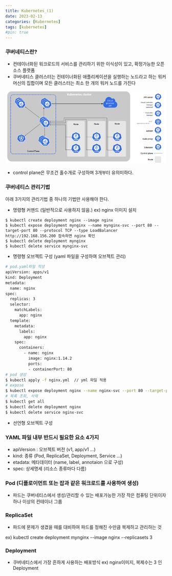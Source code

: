 ```yaml
---
title: Kubernetes_(1)
date: 2023-02-13
categories: [Kubernetes]
tags: [kubernetes]
#pin: true
---
```


### 쿠버네티스란?
- 컨테이너화된 워크로드의 서비스를 관리하기 위한 이식성이 있고, 확정가능한 오픈소스 플랫폼
- 쿠버네티스 클러스터는 컨테이너화된 애플리케이션을 실행하는 노드라고 하는 워커 머신의 집합이며 모든 클러스터는 최소 한 개의 워커 노드를 가진다

![image](/assets/img/kube.PNG)
- control plane은 무조건 홀수개로 구성하며 3개부터 유의미하다.


### 쿠버네티스 관리기법

아래 3가지의 관리기법 중 하나의 기법만 사용해야 한다.

- 명령형 커맨드 (일반적으로 사용하지 않음.)
ex) nginx 이미지 설치

```
$ kubectl create deployment nginx --image nginx
$ kubectl expose deployment mynginx --name mynginx-svc --port 80 --target-port 80 --protocol TCP --type LoadBalancer
http://192.168.156.200 접속하면 nginx 확인
$ kubectl delete deployment mynginx
$ kubectl delete service mynginx-svc
```
- 명령형 오브젝트 구성 (yaml 파일을 구성하여 오브젝트 관리)

```bash
# pod.yaml파일 작성
apiVersion: apps/v1
kind: Deployment
metadata:
  name: nginx
spec:
  replicas: 3
  selector:
    matchLabels:
      app: nginx
  template:
    metadata:
      labels:
        app: nginx
    spec:
      containers:
        - name: nginx
          image: nginx:1.14.2
          ports:
          - containerPort: 80
# pod 생성
$ kubectl apply -f nginx.yml  // yml 파일 적용
# expose
$ kubectl expose deployment nginx --name nginx-svc --port 80 --target-port 80 --protocol TCP --type LoadBalancer 
# 목록 조회, 삭제
$ kubectl get all
$ kubectl delete deployment nginx
$ kubectl delete service nginx-svc
```

- 선언형 오브젝트 구성

### YAML 파일 내부 반드시 필요한 요소 4가지
- apiVersion : 오브젝트 버전 (v1, app/v1 ...)
- kind:  종류 (Pod, ReplicaSet, Deployment, Service ...)
- etadata: 메타데이터  (name, label, annotaion 으로 구성)
- spec: 상세명세 (리소스 종류마다 다름)

### Pod (디플로이먼트 또는 잡과 같은 워크로드를 사용하여 생성)

- 파드는 쿠버네티스에서 생성/관리할 수 있는 배포가능한 가장 작은 컴퓨팅 단위이자 하나 이상의 컨테이너 그룹

### ReplicaSet

- 파드에 문제가 생겼을 때를 대비하여 파드를 정해진 수만큼 복제하고 관리하는 것

ex) kubectl create deployment mynginx --image nginx --replicasets 3

### Deployment
- 쿠버네티스에서 가장 흔하게 사용하는 배포방식
ex) nginx이미지, 복제수는 3 인 Deployment


